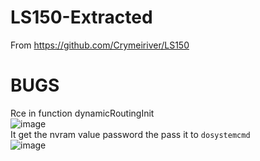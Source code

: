 # LS150-Extracted
From https://github.com/Crymeiriver/LS150

# BUGS
Rce in function dynamicRoutingInit    
![image](https://user-images.githubusercontent.com/85917161/163167744-b3ab0928-f790-4526-9264-2e8c3324972e.png)     
It get the nvram value password the pass it to `dosystemcmd`      
![image](https://user-images.githubusercontent.com/85917161/163167845-b3d24ea0-42b9-439e-9aa9-b7882d5f6888.png)
